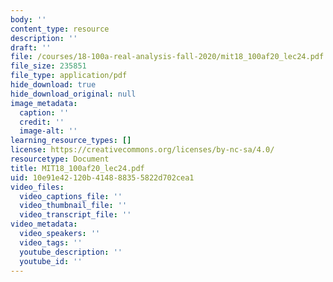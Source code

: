 ```yaml
---
body: ''
content_type: resource
description: ''
draft: ''
file: /courses/18-100a-real-analysis-fall-2020/mit18_100af20_lec24.pdf
file_size: 235851
file_type: application/pdf
hide_download: true
hide_download_original: null
image_metadata:
  caption: ''
  credit: ''
  image-alt: ''
learning_resource_types: []
license: https://creativecommons.org/licenses/by-nc-sa/4.0/
resourcetype: Document
title: MIT18_100af20_lec24.pdf
uid: 10e91e42-120b-4148-8835-5822d702cea1
video_files:
  video_captions_file: ''
  video_thumbnail_file: ''
  video_transcript_file: ''
video_metadata:
  video_speakers: ''
  video_tags: ''
  youtube_description: ''
  youtube_id: ''
---
```

